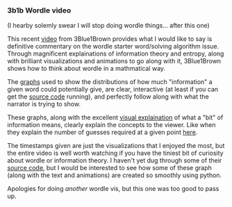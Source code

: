 ### 3b1b Wordle video

(I hearby solemly swear I will stop doing wordle things... after this one)

This recent [video](https://www.youtube.com/watch?v=v68zYyaEmEA) from 3Blue1Brown provides what I would like to say is definitive commentary on the wordle starter word/solving algorithm issue. Through magnificent explainations of information theory and entropy, along with brilliant visualizations and animations to go along with it, 3Blue1Brown shows how to think about wordle in a mathmatical way.

The [graphs](https://youtu.be/v68zYyaEmEA?t=773) used to show the distributions of how much "information" a given word could potentially give, are clear, interactive (at least if you can get the [source code](https://github.com/3b1b/videos/blob/master/_2022/wordle.py) running), and perfectly follow along with what the narrator is trying to show. 

These graphs, along with the excellent [visual explaination](https://youtu.be/v68zYyaEmEA?t=494) of what a "bit" of information means, clearly explain the concepts to the viewer. Like when they explain the number of guesses required at a given point [here](https://youtu.be/v68zYyaEmEA?t=1624). 

The timestamps given are just the visualizations that I enjoyed the most, but the entire video is well worth watching if you have the tiniest bit of curiosity about wordle or information theory. I haven't yet dug through some of their [source code](https://github.com/3b1b/videos/blob/master/_2022/wordle.py), but I would be interested to see how some of these graph (along with the text and animations) are created so smoothly using python. 

Apologies for doing *another* wordle vis, but this one was too good to pass up.
